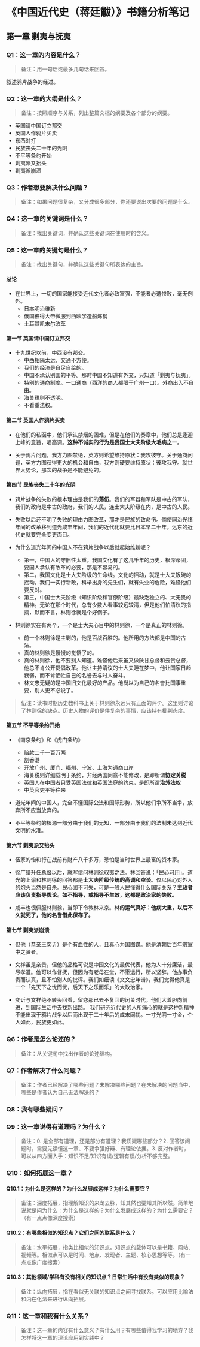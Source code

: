# 《中国近代史（蒋廷黻）》书籍分析笔记

## 第一章 剿夷与抚夷

### Q1：这一章的内容是什么？

> 备注：用一句话或最多几句话来回答。

叙述鸦片战争的经过。

### Q2：这一章的大纲是什么？

> 备注：按照顺序与关系，列出整篇文档的纲要及各个部分的纲要。

- 英国请中国订立邦交
- 英国人作鸦片买卖
- 东西对打
- 民族丧失二十年的光阴
- 不平等条约开始
- 剿夷派又抬头
- 剿夷派崩溃

### Q3：作者想要解决什么问题？

> 备注：如果问题很复杂，又分成很多部分，你还要说出次要的问题是什么。

### Q4：这一章的关键词是什么？

> 备注：找出关键词，并确认这些关键词在使用时的含义。

### Q5：这一章的关键句是什么？

> 备注：找出关键句，并确认这些关键句所表达的主旨。

#### 总论

- 在世界上，一切的国家能接受近代文化者必致富强，不能者必遭惨败，毫无例外。
  - 日本明治维新
  - 俄国彼得大帝微服到西欧学造船炼钢
  - 土耳其凯末尔改革

#### 第一节 英国请中国订立邦交

- 十九世纪以前，中西没有邦交。
  - 中西相隔太远，交通不方便。
  - 我们的经济是自足自给的。
  - 中国不承认别国的平等。那时中国不知道有外交，只知道「剿夷与抚夷」。
  - 特别的通商制度。一口通商（西洋的商人都限于广州一口）。外商出入不自由。
  - 海关税则不透明。
  - 不看重法权。

#### 第二节 英国人作鸦片买卖

- 在他们的私函中，他们承认禁烟的困难，但是在他们的奏章中，他们总是逢迎上峰的意旨，唱高调。**这种不诚实的行为是我国士大夫阶级大毛病之一**。

- 关于鸦片问题，我方力图禁绝，英方则希望维持原状：我攻彼守。关于通商问题，英方力图获得更大的机会和自由，我方则硬要维持原状：彼攻我守。就世界大势论，那次的战争是不能避免的。

#### 第四节 民族丧失二十年的光阴

- 鸦片战争的失败的根本理由是我们的**落伍**。我们的军器和军队是中古的军队，我们的政府是中古的政府，我们的人民，连士大夫阶级在内，是中古的人民。

- 失败以后还不明了失败的理由力图改革，那才是民族的致命伤。倘使同治光绪年间的改革移到道光咸丰年间，我们的近代化就要比日本早二十年。远东的近代史就要完全变更面目。

- 为什么道光年间的中国人不在鸦片战争以后就起始维新呢？
  - 第一，中国人的守旧性太重。我国文化有了这几千年的历史，根深蒂固，要国人承认有改革的必要，那是不容易的。
  - 第二，我国文化是士大夫阶级的生命线。文化的摇动，就是士大夫饭碗的摇动。我们一实行新政，科举出身的先生们，就有失业的危险，难怪他们要反对。
  - 第三，中国士大夫阶级（知识阶级和官僚阶级）最缺乏独立的、大无畏的精神。无论在那个时代，总有少数人看事较远较清，但是他们怕清议的指摘，默而不言，林则徐就是个好例子。

- 林则徐实在有两个，一个是士大夫心目中的林则徐，一个是真正的林则徐。
  - 前一个林则徐是主剿的，他是百战百胜的。他所用的方法都是中国的古法。
  - 真的林则徐是慢慢的觉悟了的。
  - 真的林则徐，他不要别人知道。难怪他后来虽又做陕甘总督和云贵总督，他总不肯公开提倡改革。他让主持清议的士大夫睡在梦中，他让国家日趋衰弱，而不肯牺牲自己的名誉去与时人奋斗。
  - 林文忠无疑的是中国旧文化最好的产品。他尚以为自己的名誉比国事重要，别人更不必说了。

> 伍注：读书时期历史教科书上关于林则徐永远只有正面的评价。这里则讨论了林则徐的缺点。历史人物的评价是件复杂的事情，应该持有批判态度。

#### 第五节 不平等条约开始

- 《南京条约》和《虎门条约》
  - 赔款二千一百万两
  - 割香港
  - 开放广州、厦门、福州、宁波、上海为通商口岸
  - 海关税则详细载明于条约，非经两国同意不能修改，是即所谓**协定关税**
  - 英国人在中国者只受英国法律和英国法庭的约束，是即所谓**治外法权**
  - 中英官吏平等往来

- 道光年间的中国人，完全不懂国际公法和国际形势，所以他们争所不当争，放弃所不应当放弃的。

- 不平等条约的根源一部分由于我们的无知，一部分由于我们的法制未达到近代文明的水准。

#### 第六节 剿夷派又抬头

- 伍家的怡和行在战前有财产八千多万，恐怕是当时世界上最富的资本家。

- 徐广缙升任总督以后，就写信问林则徐驭夷之法。林回答说：「民心可用」。道光的上谕和林则徐的回答都是**士大夫阶级传统的高调和空谈**。仅以民心对外人的炮火当然是自杀。民心固不可失，可是一般人民懂得什么国际关系？**主政者应该负责指导舆论。如不指导，或指导不生效，这都是政治家的失败。**

- 咸丰也很佩服林则徐，当即下令教林来京。**林的运气真好：他病大重，以后不久就死了，他的名誉借此保存了。**

#### 第七节 剿夷派崩溃

- 但他（恭亲王奕䜣）是个有血性的人，且真心为国图谋。他是清朝后百年宗室中之贤者。

- 文祥虽是亲贵，但他的品格可说是中国文化的最优代表，他为人十分廉洁，最尽孝道。他可以作督抚，但因为有老母在堂，不愿远行，所以坚辞。他办事负责而认真，且不怕别人的批评。我们如细读《文文忠年谱》，我们觉得他真是一个「先天下之忧而忧，后天下之乐而乐」的大政治家。

- 奕䜣与文祥绝不转头回看，留恋那已去不复回的闭关时代。他们大着胆向前进，到国际生活中去找新出路。 我们研究近代史的人所痛心的就是这种新精神不能出现于鸦片战争以后而出现于二十年后的咸末同初。一寸光阴一寸金，个人如此，民族更如此。

### Q6：作者是怎么论述的？

> 备注：从关键句中找出作者的论述结构。

### Q7：作者解决了什么问题？

> 备注：作者已经解决了哪些问题？未解决哪些问题？在未解决的问题当中，哪些是作者认为自己无法解决的？

### Q8：我有哪些疑问？

### Q9：这一章说得有道理吗？为什么？

> 备注：0. 是全部有道理，还是部分有道理？我质疑哪些部分？2. 回答该问题时，需要先读懂这一章、不要争强好辩、有理论依据。3. 反对作者时，可以从四方面入手：知识不足/知识有误/逻辑有误/分析不够完整。

### Q10：如何拓展这一章？

#### Q10.1：为什么是这样的？为什么发展成这样？为什么需要它？

> 备注：深度拓展，指理解知识的来龙去脉，知其然也要知其所以然。简单地说就是问为什么：为什么是这样的？为什么发展成这样的？为什么需要它？（有一点点像深度搜索）

#### Q10.2：有哪些相似的知识点？它们之间的联系是什么？

> 备注：水平拓展，指类比相似的知识点。知识点的载体可以是书籍、网站、视频等。相似点可以是时间、地点、发现者、主题、核心思想等等。（有一点点像广度搜索）

#### Q10.3：其他领域/学科有没有相关的知识点？日常生活中有没有类似的现象？

> 备注：纵向拓展，指在看似无关联的知识点之间寻找联系。可以应用比喻法和内在化法来进行纵向拓展。

### Q11：这一章和我有什么关系？

> 备注：这一章的内容有什么意义？有什么用？有哪些值得我学习的地方？我怎样将这一章的理论应用到实践中？

